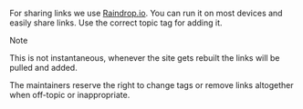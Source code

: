 For sharing links we use [Raindrop.io](https://raindrop.io). You can run it on most devices and easily share links. Use the correct topic tag for adding it.

> [!note]
> This is not instantaneous, whenever the site gets rebuilt the links will be pulled and added.

The maintainers reserve the right to change tags or remove links altogether when off-topic or inappropriate.
